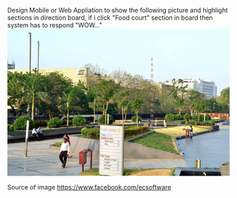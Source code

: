 Design Mobile or Web Appliation to show the following picture and highlight sections in direction board, if i click  "Food court" section in board then system has to respond "WOW..."
![Alt text](direction_board.jpg)

Source of image https://www.facebook.com/ecsoftware 

